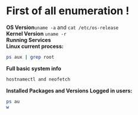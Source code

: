 # First of all enumeration !

**OS Version**`uname -a` and `cat /etc/os-release`<br>
**Kernel Version** `uname -r`<br>
**Running Services**<br>
**Linux current process:**
```bash
ps aux | grep root
```
**Full basic system info**
```bash
hostnamectl and neofetch
```
**Installed Packages and Versions**
**Logged in users:**
```bash
ps au
w
```
